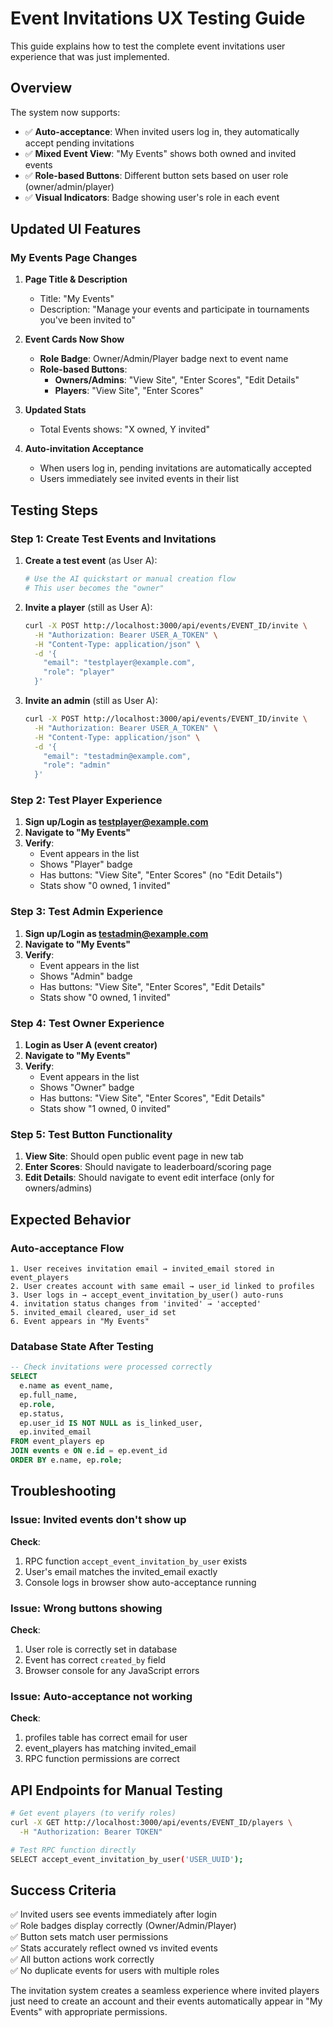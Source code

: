 # Event Invitations UX Testing Guide

This guide explains how to test the complete event invitations user experience that was just implemented.

## Overview

The system now supports:
- ✅ **Auto-acceptance**: When invited users log in, they automatically accept pending invitations
- ✅ **Mixed Event View**: "My Events" shows both owned and invited events
- ✅ **Role-based Buttons**: Different button sets based on user role (owner/admin/player)
- ✅ **Visual Indicators**: Badge showing user's role in each event

## Updated UI Features

### My Events Page Changes

1. **Page Title & Description**
   - Title: "My Events" 
   - Description: "Manage your events and participate in tournaments you've been invited to"

2. **Event Cards Now Show**
   - **Role Badge**: Owner/Admin/Player badge next to event name
   - **Role-based Buttons**:
     - **Owners/Admins**: "View Site", "Enter Scores", "Edit Details"
     - **Players**: "View Site", "Enter Scores"

3. **Updated Stats**
   - Total Events shows: "X owned, Y invited"

4. **Auto-invitation Acceptance**
   - When users log in, pending invitations are automatically accepted
   - Users immediately see invited events in their list

## Testing Steps

### Step 1: Create Test Events and Invitations

1. **Create a test event** (as User A):
   ```bash
   # Use the AI quickstart or manual creation flow
   # This user becomes the "owner"
   ```

2. **Invite a player** (still as User A):
   ```bash
   curl -X POST http://localhost:3000/api/events/EVENT_ID/invite \
     -H "Authorization: Bearer USER_A_TOKEN" \
     -H "Content-Type: application/json" \
     -d '{
       "email": "testplayer@example.com",
       "role": "player"
     }'
   ```

3. **Invite an admin** (still as User A):
   ```bash
   curl -X POST http://localhost:3000/api/events/EVENT_ID/invite \
     -H "Authorization: Bearer USER_A_TOKEN" \
     -H "Content-Type: application/json" \
     -d '{
       "email": "testadmin@example.com", 
       "role": "admin"
     }'
   ```

### Step 2: Test Player Experience

1. **Sign up/Login as testplayer@example.com**
2. **Navigate to "My Events"**
3. **Verify**:
   - Event appears in the list
   - Shows "Player" badge
   - Has buttons: "View Site", "Enter Scores" (no "Edit Details")
   - Stats show "0 owned, 1 invited"

### Step 3: Test Admin Experience

1. **Sign up/Login as testadmin@example.com**
2. **Navigate to "My Events"**
3. **Verify**:
   - Event appears in the list
   - Shows "Admin" badge
   - Has buttons: "View Site", "Enter Scores", "Edit Details"
   - Stats show "0 owned, 1 invited"

### Step 4: Test Owner Experience

1. **Login as User A (event creator)**
2. **Navigate to "My Events"**
3. **Verify**:
   - Event appears in the list
   - Shows "Owner" badge
   - Has buttons: "View Site", "Enter Scores", "Edit Details"
   - Stats show "1 owned, 0 invited"

### Step 5: Test Button Functionality

1. **View Site**: Should open public event page in new tab
2. **Enter Scores**: Should navigate to leaderboard/scoring page
3. **Edit Details**: Should navigate to event edit interface (only for owners/admins)

## Expected Behavior

### Auto-acceptance Flow
```
1. User receives invitation email → invited_email stored in event_players
2. User creates account with same email → user_id linked to profiles
3. User logs in → accept_event_invitation_by_user() auto-runs
4. invitation status changes from 'invited' → 'accepted'
5. invited_email cleared, user_id set
6. Event appears in "My Events"
```

### Database State After Testing

```sql
-- Check invitations were processed correctly
SELECT 
  e.name as event_name,
  ep.full_name,
  ep.role,
  ep.status,
  ep.user_id IS NOT NULL as is_linked_user,
  ep.invited_email
FROM event_players ep
JOIN events e ON e.id = ep.event_id
ORDER BY e.name, ep.role;
```

## Troubleshooting

### Issue: Invited events don't show up
**Check**: 
1. RPC function `accept_event_invitation_by_user` exists
2. User's email matches the invited_email exactly
3. Console logs in browser show auto-acceptance running

### Issue: Wrong buttons showing
**Check**:
1. User role is correctly set in database
2. Event has correct `created_by` field
3. Browser console for any JavaScript errors

### Issue: Auto-acceptance not working
**Check**:
1. profiles table has correct email for user
2. event_players has matching invited_email
3. RPC function permissions are correct

## API Endpoints for Manual Testing

```bash
# Get event players (to verify roles)
curl -X GET http://localhost:3000/api/events/EVENT_ID/players \
  -H "Authorization: Bearer TOKEN"

# Test RPC function directly
SELECT accept_event_invitation_by_user('USER_UUID');
```

## Success Criteria

✅ Invited users see events immediately after login  
✅ Role badges display correctly (Owner/Admin/Player)  
✅ Button sets match user permissions  
✅ Stats accurately reflect owned vs invited events  
✅ All button actions work correctly  
✅ No duplicate events for users with multiple roles  

The invitation system creates a seamless experience where invited players just need to create an account and their events automatically appear in "My Events" with appropriate permissions.
